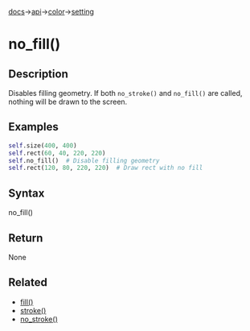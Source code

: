 [docs](/docs/)→[api](/docs/api)→[color](/docs/api/color/)→[setting](/docs/api/setting/)

# no_fill()

## Description

Disables filling geometry. If both `no_stroke()` and `no_fill()` are called, nothing will be drawn to the screen.

## Examples

```py
self.size(400, 400)
self.rect(60, 40, 220, 220)
self.no_fill()  # Disable filling geometry
self.rect(120, 80, 220, 220)  # Draw rect with no fill
```

## Syntax

no_fill()

## Return

None

## Related

- [fill()](/docs/api/color/setting/fill_.md)
- [stroke()](/docs/api/color/setting/stroke_.md)
- [no_stroke()](/docs/api/color/setting/no_stroke_.md)
